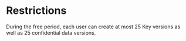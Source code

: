 # Restrictions

During the free period, each user can create at most 25 Key versions as well as 25 confidential data versions.
